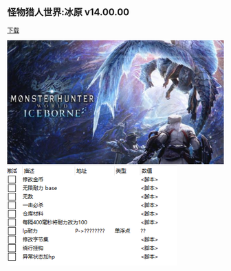 ## 怪物猎人世界:冰原 v14.00.00

[下载](https://pcgamestorrents.com/monster-hunter-world-iceborne-paradox.html)

![](./images/logo.jpg)
![](./images/2020-08-11-14-50-09.png)